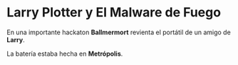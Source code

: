 # Larry Plotter y El Malware de Fuego

En una importante hackaton **Ballmermort** revienta el portátil de un amigo de **Larry**.

La batería estaba hecha en **Metrópolis**.